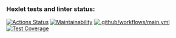 ### Hexlet tests and linter status:
[![Actions Status](https://github.com/CyberXAndrew/java-project-78/workflows/hexlet-check/badge.svg)](https://github.com/CyberXAndrew/java-project-78/actions)
[![Maintainability](https://api.codeclimate.com/v1/badges/fbdeff2ae274dd3b0633/maintainability)](https://codeclimate.com/github/CyberXAndrew/java-project-78/maintainability)
[![.github/workflows/main.yml](https://github.com/CyberXAndrew/java-project-78/actions/workflows/main.yml/badge.svg)](https://github.com/CyberXAndrew/java-project-78/actions/workflows/main.yml)
[![Test Coverage](https://api.codeclimate.com/v1/badges/fbdeff2ae274dd3b0633/test_coverage)](https://codeclimate.com/github/CyberXAndrew/java-project-78/test_coverage)

